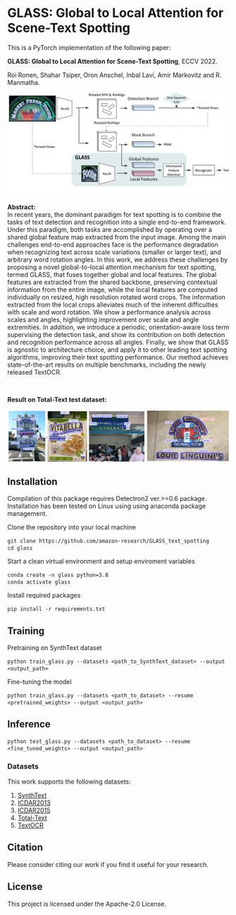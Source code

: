 # GLASS: Global to Local Attention for Scene-Text Spotting


This is a PyTorch implementation of the following paper:

**GLASS: Global to Local Attention for Scene-Text Spotting**, ECCV 2022.

Roi Ronen, Shahar Tsiper, Oron Anschel, Inbal Lavi, Amir Markovitz and R. Manmatha.

<!--![Intro Figure](images/architecture.png)-->
<img src="images/architecture.png" width="1000" />

**Abstract:**<br>
In recent years, the dominant paradigm for text spotting is to combine the tasks of text detection and recognition into a single end-to-end framework. 
Under this paradigm, both tasks are accomplished by operating over a shared global feature map extracted from the input image.
Among the main challenges end-to-end approaches face is the performance degradation when recognizing text across scale variations (smaller or larger text), and arbitrary word rotation angles.
In this work, we address these challenges by proposing a novel global-to-local attention mechanism for text spotting, termed GLASS, that fuses together global and local features.
The global features are extracted from the shared backbone, preserving contextual information from the entire image, while the local features are computed individually on resized, high resolution rotated word crops. 
The information extracted from the local crops alleviates much of the inherent difficulties with scale and word rotation.
We show a performance analysis across scales and angles, highlighting improvement over scale and angle extremities.
In addition, we introduce a periodic, orientation-aware loss term supervising the detection task, and show its contribution on both detection and recognition performance across all angles.
Finally, we show that GLASS is agnostic to architecture choice, and apply it to other leading text spotting algorithms, improving their text spotting performance.
Our method achieves state-of-the-art results on multiple benchmarks, including the newly released TextOCR.

<br>

**Result on Total-Text test dataset:**
<center><img src="images/results.png" width="1000"></center>



## Installation
Compilation of this package requires Detectron2 ver.>=0.6 package. Installation has been tested on  Linux using using anaconda package management.

Clone the repository into your local machine
```
git clone https://github.com/amazon-research/GLASS_text_spotting
cd glass
```

Start a clean virtual environment and setup enviroment variables
```
conda create -n glass python=3.8
conda activate glass
```

Install required packages
```
pip install -r requirements.txt
```

## Training

Pretraining on SynthText dataset
```
python train_glass.py --datasets <path_to_SynthText_dataset> --output <output_path>
```

Fine-tuning the model
```
python train_glass.py --datasets <path_to_dataset> --resume <pretrained_weights> --output <output_path>
```

## Inference
```
python test_glass.py --datasets <path_to_dataset> --resume <fine_tuned_weights> --output <output_path>
```


### Datasets
This work supports the following datasets:

1. [SynthText](https://www.robots.ox.ac.uk/~vgg/data/scenetext/)
2. [ICDAR2013](https://rrc.cvc.uab.es/)
3. [ICDAR2015](https://rrc.cvc.uab.es/)
4. [Total-Text](https://www.robots.ox.ac.uk/~vgg/data/scenetext/)
5. [TextOCR](https://textvqa.org/textocr/dataset/)



## Citation
Please consider citing our work if you find it useful for your research.





## License

This project is licensed under the Apache-2.0 License.
